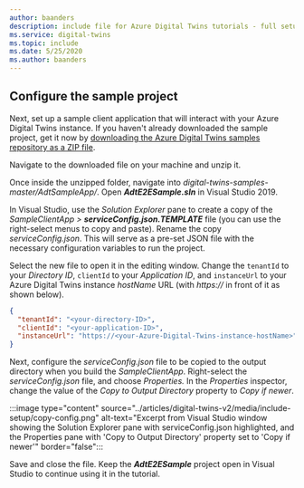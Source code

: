 ```yaml
---
author: baanders
description: include file for Azure Digital Twins tutorials - full setup for the sample project
ms.service: digital-twins
ms.topic: include
ms.date: 5/25/2020
ms.author: baanders
---
```


## Configure the sample project

Next, set up a sample client application that will interact with your Azure Digital Twins instance. If you haven't already downloaded the sample project, get it now by [downloading the Azure Digital Twins samples repository as a ZIP file](https://github.com/Azure-Samples/digital-twins-samples/archive/master.zip). 

Navigate to the downloaded file on your machine and unzip it.

Once inside the unzipped folder, navigate into _digital-twins-samples-master/AdtSampleApp/_. Open _**AdtE2ESample.sln**_ in Visual Studio 2019. 

In Visual Studio, use the *Solution Explorer* pane to create a copy of the _SampleClientApp > **serviceConfig.json.TEMPLATE**_ file (you can use the right-select menus to copy and paste). Rename the copy *serviceConfig.json*. This will serve as a pre-set JSON file with the necessary configuration variables to run the project.

Select the new file to open it in the editing window. Change the `tenantId` to your *Directory ID*, `clientId` to your *Application ID*, and `instanceUrl` to your Azure Digital Twins instance *hostName* URL (with *https://* in front of it as shown below).

```json
{
  "tenantId": "<your-directory-ID>",
  "clientId": "<your-application-ID>",
  "instanceUrl": "https://<your-Azure-Digital-Twins-instance-hostName>"
}
```

Next, configure the *serviceConfig.json* file to be copied to the output directory when you build the *SampleClientApp*. Right-select the *serviceConfig.json* file, and choose *Properties.* In the *Properties* inspector, change the value of the *Copy to Output Directory* property to *Copy if newer*.

:::image type="content" source="../articles/digital-twins-v2/media/include-setup/copy-config.png" alt-text="Excerpt from Visual Studio window showing the Solution Explorer pane with serviceConfig.json highlighted, and the Properties pane with 'Copy to Output Directory' property set to 'Copy if newer'" border="false":::

Save and close the file. Keep the _**AdtE2ESample**_ project open in Visual Studio to continue using it in the tutorial.

